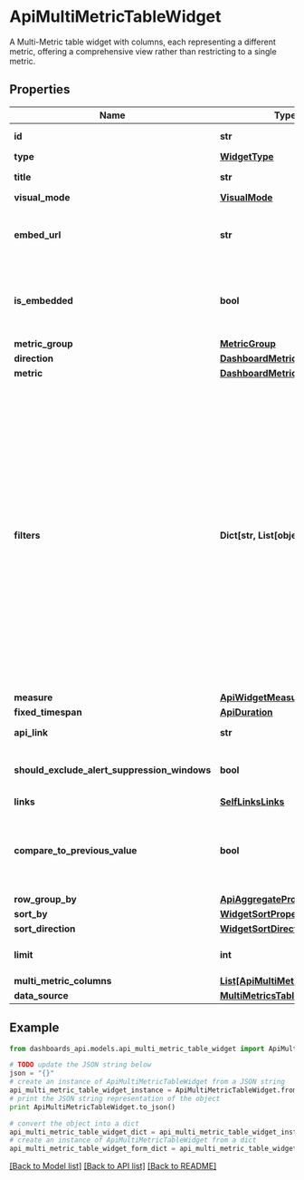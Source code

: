 # ApiMultiMetricTableWidget

A Multi-Metric table widget with columns, each representing a different metric, offering a comprehensive view rather than restricting to a single metric.

## Properties
Name | Type | Description | Notes
------------ | ------------- | ------------- | -------------
**id** | **str** | Identifier of the widget. | [optional] 
**type** | [**WidgetType**](WidgetType.md) |  | [optional] 
**title** | **str** | Title of the widget | [optional] 
**visual_mode** | [**VisualMode**](VisualMode.md) |  | [optional] 
**embed_url** | **str** | When &#x60;isEmbedded&#x60; is set to &#x60;true&#x60;, an &#x60;embedUrl&#x60; is provided. | [optional] [readonly] 
**is_embedded** | **bool** | Set to &#x60;true&#x60; if widget is marked as embedded; otherwise, set to &#x60;false&#x60;. | [optional] 
**metric_group** | [**MetricGroup**](MetricGroup.md) |  | [optional] 
**direction** | [**DashboardMetricDirection**](DashboardMetricDirection.md) |  | [optional] 
**metric** | [**DashboardMetric**](DashboardMetric.md) |  | [optional] 
**filters** | **Dict[str, List[object]]** | (Optional) Specifies the filters applied to the widget. When present, the &#x60;filters&#x60; property displays. Each filter object has two properties: &#x60;filterProperty&#x60; and &#x60;filterValue&#x60;. The &#x60;filterProperty&#x60; can be values like Agents, Agent Groups, Tests, Monitors, etc. The &#x60;filterValue&#x60; represents theIdentifierof the selected property. | [optional] 
**measure** | [**ApiWidgetMeasure**](ApiWidgetMeasure.md) |  | [optional] 
**fixed_timespan** | [**ApiDuration**](ApiDuration.md) |  | [optional] 
**api_link** | **str** |  | [optional] [readonly] 
**should_exclude_alert_suppression_windows** | **bool** | Excludes alert suppression window data if set to &#x60;true&#x60;. | [optional] 
**links** | [**SelfLinksLinks**](SelfLinksLinks.md) |  | [optional] 
**compare_to_previous_value** | **bool** | Enables comparison of the current metric value with the previous value. | [optional] 
**row_group_by** | [**ApiAggregateProperty**](ApiAggregateProperty.md) |  | [optional] 
**sort_by** | [**WidgetSortProperty**](WidgetSortProperty.md) |  | [optional] 
**sort_direction** | [**WidgetSortDirection**](WidgetSortDirection.md) |  | [optional] 
**limit** | **int** | Limit configured in the widget. | [optional] 
**multi_metric_columns** | [**List[ApiMultiMetricColumn]**](ApiMultiMetricColumn.md) |  | [optional] 
**data_source** | [**MultiMetricsTableDatasource**](MultiMetricsTableDatasource.md) |  | [optional] 

## Example

```python
from dashboards_api.models.api_multi_metric_table_widget import ApiMultiMetricTableWidget

# TODO update the JSON string below
json = "{}"
# create an instance of ApiMultiMetricTableWidget from a JSON string
api_multi_metric_table_widget_instance = ApiMultiMetricTableWidget.from_json(json)
# print the JSON string representation of the object
print ApiMultiMetricTableWidget.to_json()

# convert the object into a dict
api_multi_metric_table_widget_dict = api_multi_metric_table_widget_instance.to_dict()
# create an instance of ApiMultiMetricTableWidget from a dict
api_multi_metric_table_widget_form_dict = api_multi_metric_table_widget.from_dict(api_multi_metric_table_widget_dict)
```
[[Back to Model list]](../README.md#documentation-for-models) [[Back to API list]](../README.md#documentation-for-api-endpoints) [[Back to README]](../README.md)



